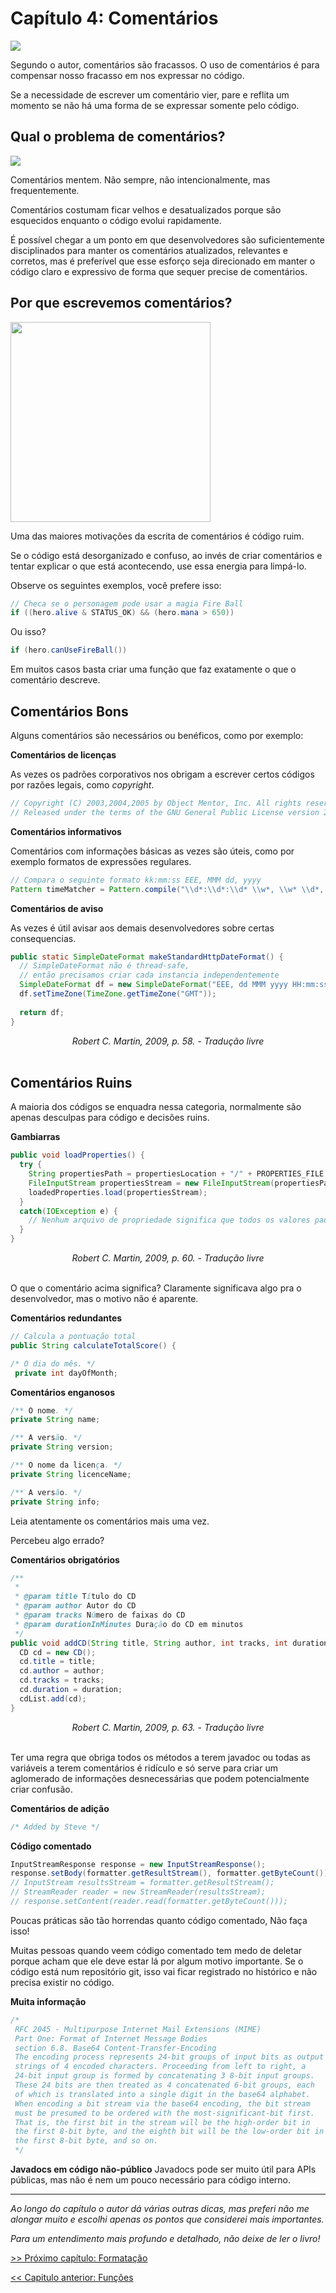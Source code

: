 # Capítulo 4: Comentários
<img src="https://i.imgur.com/d9rgvMT.png">

Segundo o autor, comentários são fracassos. O uso de comentários é para compensar nosso fracasso em nos expressar no código.

Se a necessidade de escrever um comentário vier, pare e reflita um momento se não há uma forma de se expressar somente pelo código.

## Qual o problema de comentários?
<img src="https://i.imgur.com/ioIHtPe.png">

Comentários mentem. Não sempre, não intencionalmente, mas frequentemente. 

Comentários costumam ficar velhos e desatualizados porque são esquecidos enquanto o código evolui rapidamente.

É possível chegar a um ponto em que desenvolvedores são suficientemente disciplinados para manter os comentários atualizados, relevantes e corretos, mas é preferível que esse esforço seja direcionado em manter o código claro e expressivo de forma que sequer precise de comentários.

## Por que escrevemos comentários?
<img src="https://i.imgur.com/V4Y1ezm.png" width="320">

Uma das maiores motivações da escrita de comentários é código ruim. 

Se o código está desorganizado e confuso, ao invés de criar comentários e tentar explicar o que está acontecendo, use essa energia para limpá-lo.

Observe os seguintes exemplos, você prefere isso:
```java
// Checa se o personagem pode usar a magia Fire Ball
if ((hero.alive & STATUS_OK) && (hero.mana > 650))
```
Ou isso?

```java
if (hero.canUseFireBall())
```
Em muitos casos basta criar uma função que faz exatamente o que o comentário descreve.

## Comentários Bons
Alguns comentários são necessários ou benéficos, como por exemplo:

**Comentários de licenças**

As vezes os padrões corporativos nos obrigam a escrever certos códigos por razões legais, como _copyright_.
```java
// Copyright (C) 2003,2004,2005 by Object Mentor, Inc. All rights reserved.
// Released under the terms of the GNU General Public License version 2 or later.
```

**Comentários informativos**

Comentários com informações básicas as vezes são úteis, como por exemplo formatos de expressões regulares.
```java
// Compara o seguinte formato kk:mm:ss EEE, MMM dd, yyyy
Pattern timeMatcher = Pattern.compile("\\d*:\\d*:\\d* \\w*, \\w* \\d*, \\d*");
```

**Comentários de aviso**

As vezes é útil avisar aos demais desenvolvedores sobre certas consequencias.
```java
public static SimpleDateFormat makeStandardHttpDateFormat() {
  // SimpleDateFormat não é thread-safe,
  // então precisamos criar cada instancia independentemente
  SimpleDateFormat df = new SimpleDateFormat("EEE, dd MMM yyyy HH:mm:ss z");
  df.setTimeZone(TimeZone.getTimeZone("GMT"));
  
  return df;
}
```
<div align="center">
  <i>Robert C. Martin, 2009, p. 58. - Tradução livre</i>
</div>
<br>

## Comentários Ruins
A maioria dos códigos se enquadra nessa categoria, normalmente são apenas desculpas para código e decisões ruins.

**Gambiarras**
```java
public void loadProperties() {
  try {
    String propertiesPath = propertiesLocation + "/" + PROPERTIES_FILE;
    FileInputStream propertiesStream = new FileInputStream(propertiesPath);
    loadedProperties.load(propertiesStream);
  }
  catch(IOException e) {
    // Nenhum arquivo de propriedade significa que todos os valores padrões foram carregados
  }
}
```
<div align="center">
  <i>Robert C. Martin, 2009, p. 60. - Tradução livre</i>
</div>
<br>

O que o comentário acima significa? Claramente significava algo pra o desenvolvedor, mas o motivo não é aparente.

**Comentários redundantes**
```java
// Calcula a pontuação total
public String calculateTotalScore() {

```

```java
/* O dia do mês. */
 private int dayOfMonth;
```

**Comentários enganosos**
```java
/** O nome. */
private String name;

/** A versão. */
private String version;

/** O nome da licença. */
private String licenceName;

/** A versão. */
private String info;
```
Leia atentamente os comentários mais uma vez.

Percebeu algo errado?

**Comentários obrigatórios**
```java
/**
 *
 * @param title Título do CD
 * @param author Autor do CD
 * @param tracks Número de faixas do CD
 * @param durationInMinutes Duração do CD em minutos
 */
public void addCD(String title, String author, int tracks, int durationInMinutes) {
  CD cd = new CD();
  cd.title = title;
  cd.author = author;
  cd.tracks = tracks;
  cd.duration = duration;
  cdList.add(cd);
}
```
<div align="center">
  <i>Robert C. Martin, 2009, p. 63. - Tradução livre</i>
</div>
<br>

Ter uma regra que obriga todos os métodos a terem javadoc ou todas as variáveis a terem comentários é ridículo e só serve para criar um aglomerado de informações desnecessárias que podem potencialmente criar confusão.

**Comentários de adição**
```java
/* Added by Steve */
```

**Código comentado**
```java
InputStreamResponse response = new InputStreamResponse();
response.setBody(formatter.getResultStream(), formatter.getByteCount());
// InputStream resultsStream = formatter.getResultStream();
// StreamReader reader = new StreamReader(resultsStream);
// response.setContent(reader.read(formatter.getByteCount()));
```
Poucas práticas são tão horrendas quanto código comentado, Não faça isso!

Muitas pessoas quando veem código comentado tem medo de deletar porque acham que ele deve estar lá por algum motivo importante. Se o código está num repositório git, isso vai ficar registrado no histórico e não precisa existir no código.

**Muita informação**
```java
/*
 RFC 2045 - Multipurpose Internet Mail Extensions (MIME)
 Part One: Format of Internet Message Bodies
 section 6.8. Base64 Content-Transfer-Encoding
 The encoding process represents 24-bit groups of input bits as output
 strings of 4 encoded characters. Proceeding from left to right, a
 24-bit input group is formed by concatenating 3 8-bit input groups.
 These 24 bits are then treated as 4 concatenated 6-bit groups, each
 of which is translated into a single digit in the base64 alphabet.
 When encoding a bit stream via the base64 encoding, the bit stream
 must be presumed to be ordered with the most-significant-bit first.
 That is, the first bit in the stream will be the high-order bit in
 the first 8-bit byte, and the eighth bit will be the low-order bit in
 the first 8-bit byte, and so on.
 */
```

**Javadocs em código não-público**
Javadocs pode ser muito útil para APIs públicas, mas não é nem um pouco necessário para código interno.

---

_Ao longo do capítulo o autor dá várias outras dicas, mas preferi não me alongar muito e escolhi apenas os pontos que considerei mais importantes._

_Para um entendimento mais profundo e detalhado, não deixe de ler o livro!_

[>> Próximo capítulo: Formatação](https://github.com/allan-pires/cleancode4noobs/blob/master/capitulo-5/formatacao.md)

[<< Capitulo anterior: Funções](https://github.com/allan-pires/cleancode4noobs/blob/master/capitulo-3/funcoes.md)
